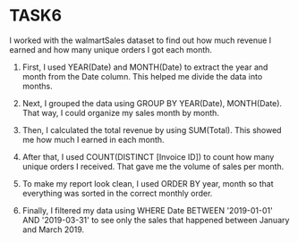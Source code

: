 # TASK6
I worked with the walmartSales dataset to find out how much revenue I earned and how many unique orders I got each month.

1. First, I used YEAR(Date) and MONTH(Date) to extract the year and month from the Date column. This helped me divide the data into months.


2. Next, I grouped the data using GROUP BY YEAR(Date), MONTH(Date). That way, I could organize my sales month by month.


3. Then, I calculated the total revenue by using SUM(Total). This showed me how much I earned in each month.


4. After that, I used COUNT(DISTINCT [Invoice ID]) to count how many unique orders I received. That gave me the volume of sales per month.


5. To make my report look clean, I used ORDER BY year, month so that everything was sorted in the correct monthly order.


6. Finally, I filtered my data using WHERE Date BETWEEN '2019-01-01' AND '2019-03-31' to see only the sales that happened between January and March 2019.
